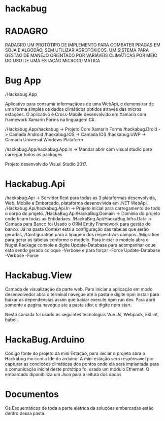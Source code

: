 # hackabug

# RADAGRO

RADAGRO UM PROTÓTIPO DE IMPLEMENTO PARA COMBATER PRAGAS EM SOJA E ALGODÃO, SEM UTILIZAR AGROTÓXICOS.
UM SISTEMA PARA GESTAO DE MANEJO ORIENTADO POR VARIÁVEIS CLIMÁTICAS POR MEIO DO USO DE UMA ESTAÇÃO MICROCLIMÁTICA 

# Bug App

/Hackabug.App

Aplicativo para consumir informaçãoes de uma WebApi, e demonstrar de uma forma simples os dados climáticos obtidos através das micros estações. 
O aplicativo é Cross-Mobile desenvolvido em Xamarin com framework Xamarin Forms na linguagem C#. 

/Hackabug.App/hackabug -> Projeto Core Xamarin Forms
/hackabug.Droid -> Camada Android 
/hackabug.IOS   -> Camada IOS 
/hackabug.UWP  -> Camada Universal Windows Plataform

/hackabug.App/hackabug.App.ln -> Mandar abrir com visual studio para carregar todos os packages 

Projeto desenvolvido Visual Studio 2017.

# Hackabug.Api 

/hackabug.Api -> Servidor Rest para todas as 3 plataformas desenvolvida, Web, Mobile e Embarcado, plataforma desenovlvida em .NET 
WebApi.
/Hackabug.Api/hackabug.Api.ln -> Projeto inícial para carregamento de todo o corpo do projeto. 
/HackaBug.Api/HackaBug.Domain -> Domínio do projeto onde ficam todas as Entidadaes.
/HackaBug.Api/HackaBug.Infra.Data -> Camada para Banco foi Usado o ORM Entity Framework para gestão do banco. Já
na pasta Context esta a configuração das tabelas que serão geradas, /Configuration para a tipagem dos respectivos campos. 
/Migration para gerar as tabelas conforme o modelo.
Para iniciar o modelo abra o Nuget Package console e digite Update-Database para acompanhar oque esta sendo gerado coloque -Verbose e para
forçar -Force 
Update-Database -Verbose -Force

# Hackabug.View

Camada de visualização da parte web. Para iniciar a aplicação em modo desenvolvedor abra o terminal navegue até a pasta e digite npm install para baixar
as dependencias assim que baixar execute npm run dev. Para abrir somente a pagina navegue ate a pasta /dist e digite npm start.

Nesta camada foi usado as seguintes tecnologias Vue.Js, Webpack, EsLint, babel. 

# HackaBug.Arduino

Código fonte do projeto da mini Estação, para iniciar o projeto abra o Hackabug.ino com a Ide do arduino. 
A mini estação sera respónsavel por capturar as condições climáticas dos pontos onde ela será implantada 
para a comunicação inícial deste protótipo foi usado um módulo Ethernet. O embarcado diponibiliza um Json para a leitura dos dados 

# Documentos 

Os Esquemáticos de toda a parte elétrica da soluções embarcadas estão dentro dessa pasta.






